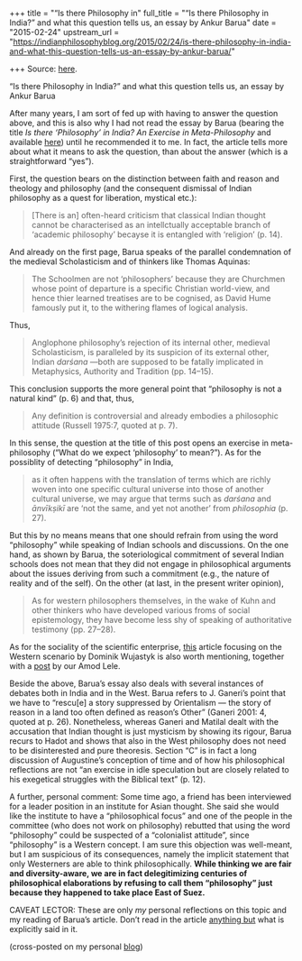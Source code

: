 +++
title = "“Is there Philosophy in"
full_title = "“Is there Philosophy in India?” and what this question tells us, an essay by Ankur Barua"
date = "2015-02-24"
upstream_url = "https://indianphilosophyblog.org/2015/02/24/is-there-philosophy-in-india-and-what-this-question-tells-us-an-essay-by-ankur-barua/"

+++
Source: [here](https://indianphilosophyblog.org/2015/02/24/is-there-philosophy-in-india-and-what-this-question-tells-us-an-essay-by-ankur-barua/).

“Is there Philosophy in India?” and what this question tells us, an essay by Ankur Barua

After many years, I am sort of fed up with having to answer the question
above, and this is also why I had not read the essay by Barua (bearing
the title *Is there ‘Philosophy’ in India? An Exercise in
Meta-Philosophy* and available
[here](https://www.academia.edu/9183609/Is_there_Philosophy_in_India))
until he recommended it to me. In fact, the article tells more about
what it means to ask the question, than about the answer (which is a
straightforward “yes”).

First, the question bears on the distinction between faith and reason
and theology and philosophy (and the consequent dismissal of Indian
philosophy as a quest for liberation, mystical etc.):

> \[There is an\] often-heard criticism that classical Indian thought
> cannot be characterised as an intellctually acceptable branch of
> ‘academic philosophy’ becayse it is entangled with ‘religion’ (p. 14).

And already on the first page, Barua speaks of the parallel condemnation
of the medieval Scholasticism and of thinkers like Thomas Aquinas:

> The Schoolmen are not ‘philosophers’ because they are Churchmen whose
> point of departure is a specific Christian world-view, and hence thier
> learned treatises are to be cognised, as David Hume famously put it,
> to the withering flames of logical analysis.

Thus,

> Anglophone philosophy’s rejection of its internal other, medieval
> Scholasticism, is paralleled by its suspicion of its external other,
> Indian *darśana* —both are supposed to be fatally implicated in
> Metaphysics, Authority and Tradition (pp. 14–15).

This conclusion supports the more general point that “philosophy is not
a natural kind” (p. 6) and that, thus,

> Any definition is controversial and already embodies a philosophic
> attitude (Russell 1975:7, quoted at p. 7).

In this sense, the question at the title of this post opens an exercise
in meta-philosophy (“What do we expect ‘philosophy’ to mean?”). As for
the possiblity of detecting “philosophy” in India,

> as it often happens with the translation of terms which are richly
> woven into one specific cultural universe into those of another
> cultural universe, we may argue that terms such as *darśana* and
> *ānvīkṣikī* are ‘not the same, and yet not another’ from *philosophia*
> (p. 27).

But this by no means means that one should refrain from using the word
“philosophy” while speaking of Indian schools and discussions. On the
one hand, as shown by Barua, the soteriological commitment of several
Indian schools does not mean that they did not engage in philosophical
arguments about the issues deriving from such a commitment (e.g., the
nature of reality and of the self). On the other (at last, in the
present writer opinion),

> As for western philosophers themselves, in the wake of Kuhn and other
> thinkers who have developed various froms of social epistemology, they
> have become less shy of speaking of authoritative testimony (pp.
> 27–28).

As for the sociality of the scientific enterprise,
[this](https://www.academia.edu/10710644/Whom_Do_We_Trust_Authority_Authenticity_and_the_History_of_Science)
article focusing on the Western scenario by Dominik Wujastyk is also
worth mentioning, together with a
[post](http://indianphilosophyblog.org/2014/10/12/sabda-and-the-sciences/)
by our Amod Lele.

Beside the above, Barua’s essay also deals with several instances of
debates both in India and in the West. Barua refers to J. Ganeri’s point
that we have to “rescu\[e\] a story suppressed by Orientalism — the
story of reason in a land too often defined as reason’s Other” (Ganeri
2001: 4, quoted at p. 26). Nonetheless, whereas Ganeri and Matilal dealt
with the accusation that Indian thought is just mysticism by showing its
rigour, Barua recurs to Hadot and shows that also in the West philosophy
does not need to be disinterested and pure theoresis. Section “C” is in
fact a long discussion of Augustine’s conception of time and of how his
philosophical reflections are not “an exercise in idle speculation but
are closely related to his exegetical struggles with the Biblical text”
(p. 12).

A further, personal comment: Some time ago, a friend has been
interviewed for a leader position in an institute for Asian thought. She
said she would like the institute to have a “philosophical focus” and
one of the people in the committee (who does not work on philosophy)
rebutted that using the word “philosophy” could be suspected of a
“colonialist attitude”, since “philosophy” is a Western concept. I am
sure this objection was well-meant, but I am suspicious of its
consequences, namely the implicit statement that only Westerners are
able to think philosophically. **While thinking we are fair and
diversity-aware, we are in fact delegitimizing centuries of
philosophical elaborations by refusing to call them “philosophy” just
because they happened to take place East of Suez.**

CAVEAT LECTOR: These are only *my* personal reflections on this topic
and my reading of Barua’s article. Don’t read in the article [anything
but](http://elisafreschi.com/about-this-blog/) what is explicitly said
in it.

(cross-posted on my personal [blog](http://elisafreschi.com))
